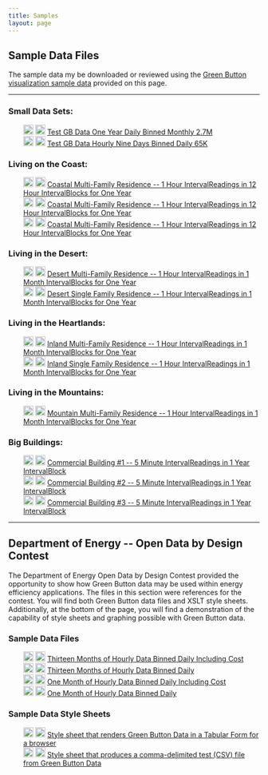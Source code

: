 ```yaml
---
title: Samples
layout: page
---
```


## Sample Data Files

The sample data my be downloaded or reviewed using the <a href="#demo">Green Button visualization sample data</a> provided on this page.

---

### Small Data Sets:
<div style="margin-left:30px;">
  <a href="https://s3-us-west-2.amazonaws.com/technical.greenbuttonalliance.org/library/sample-data/TestGBDataOneYearDailyBinnedMonthly.xml">
    <img src="{{ site.baseurl }}/assets/favicon.png" width="20"></a>
  <a href="https://s3-us-west-2.amazonaws.com/technical.greenbuttonalliance.org/library/sample-data/TestGBDataOneYearDailyBinnedMonthly.xml.gz">
    <img src="{{ site.baseurl }}/assets/zipdownload.png" width="20"></a>
  <a href="https://s3-us-west-2.amazonaws.com/technical.greenbuttonalliance.org/library/sample-data/TestGBDataOneYearDailyBinnedMonthly.xml">
  Test GB Data One Year Daily Binned Monthly 2.7M</a>
  <br>
  <a href="https://s3-us-west-2.amazonaws.com/technical.greenbuttonalliance.org/library/sample-data/TestGBDataHourlyNineDaysBinnedDaily.xml">
    <img src="{{ site.baseurl }}/assets/favicon.png" width="20"></a>
  <a href="https://s3-us-west-2.amazonaws.com/technical.greenbuttonalliance.org/library/sample-data/TestGBDataHourlyNineDaysBinnedDaily.xml.gz">
    <img src="{{ site.baseurl }}/assets/zipdownload.png" width="20"></a>
  <a href="https://s3-us-west-2.amazonaws.com/technical.greenbuttonalliance.org/library/sample-data/TestGBDataHourlyNineDaysBinnedDaily.xml">
  Test GB Data Hourly Nine Days Binned Daily 65K</a>
</div>

### Living on the Coast:
<div style="margin-left:30px;">
  <a href="https://s3-us-west-2.amazonaws.com/technical.greenbuttonalliance.org/library/sample-data/Coastal_Multi_Family_12hr_Jan_1_2011_to_Jan_1_2012_RetailCustomer_3.xml">
    <img src="{{ site.baseurl }}/assets/favicon.png" width="20"></a>
  <a href="https://s3-us-west-2.amazonaws.com/technical.greenbuttonalliance.org/library/sample-data/Coastal_Multi_Family_12hr_Jan_1_2011_to_Jan_1_2012_RetailCustomer_3.xml.gz">
    <img src="{{ site.baseurl }}/assets/zipdownload.png" width="20"></a>
  <a href="https://s3-us-west-2.amazonaws.com/technical.greenbuttonalliance.org/library/sample-data/Coastal_Multi_Family_12hr_Jan_1_2011_to_Jan_1_2012_RetailCustomer_3.xml">
  Coastal Multi-Family Residence -- 1 Hour IntervalReadings in 12 Hour IntervalBlocks for One Year</a>
  <br>
  <a href="https://s3-us-west-2.amazonaws.com/technical.greenbuttonalliance.org/library/sample-data/Coastal_Multi_Family_Daily_Jan_1_2011_to_Jan_1_2012_RetailCustomer_4.xml">
    <img src="{{ site.baseurl }}/assets/favicon.png" width="20"></a>
  <a href="https://s3-us-west-2.amazonaws.com/technical.greenbuttonalliance.org/library/sample-data/Coastal_Multi_Family_Daily_Jan_1_2011_to_Jan_1_2012_RetailCustomer_4.xml.gz">
    <img src="{{ site.baseurl }}/assets/zipdownload.png" width="20"></a>
  <a href="https://s3-us-west-2.amazonaws.com/technical.greenbuttonalliance.org/library/sample-data/Coastal_Multi_Family_Daily_Jan_1_2011_to_Jan_1_2012_RetailCustomer_4.xml">
  Coastal Multi-Family Residence -- 1 Hour IntervalReadings in 12 Hour IntervalBlocks for One Year</a>
  <br>
  <a href="https://s3-us-west-2.amazonaws.com/technical.greenbuttonalliance.org/library/sample-data/Coastal_Multi_Family_Jan_1_2011_to_Jan_1_2012_RetailCustomer_5.xml">
    <img src="{{ site.baseurl }}/assets/favicon.png" width="20"></a>
  <a href="https://s3-us-west-2.amazonaws.com/technical.greenbuttonalliance.org/library/sample-data/Coastal_Multi_Family_Jan_1_2011_to_Jan_1_2012_RetailCustomer_5.xml.gz">
    <img src="{{ site.baseurl }}/assets/zipdownload.png" width="20"></a>
  <a href="https://s3-us-west-2.amazonaws.com/technical.greenbuttonalliance.org/library/sample-data/Coastal_Multi_Family_Jan_1_2011_to_Jan_1_2012_RetailCustomer_5.xml">
  Coastal Multi-Family Residence -- 1 Hour IntervalReadings in 12 Hour IntervalBlocks for One Year</a>  
</div>

### Living in the Desert:
<div style="margin-left:30px;">
  <a href="https://s3-us-west-2.amazonaws.com/technical.greenbuttonalliance.org/library/sample-data/Desert_Multi_Family_Jan_1_2011_to_Jan_1_2012_RetailCustomer_6.xml">
    <img src="{{ site.baseurl }}/assets/favicon.png" width="20"></a>
  <a href="https://s3-us-west-2.amazonaws.com/technical.greenbuttonalliance.org/library/sample-data/Desert_Multi_Family_Jan_1_2011_to_Jan_1_2012_RetailCustomer_6.xml.gz">
    <img src="{{ site.baseurl }}/assets/zipdownload.png" width="20"></a>
  <a href="https://s3-us-west-2.amazonaws.com/technical.greenbuttonalliance.org/library/sample-data/Desert_Multi_Family_Jan_1_2011_to_Jan_1_2012_RetailCustomer_6.xml">
  Desert Multi-Family Residence -- 1 Hour IntervalReadings in 1 Month IntervalBlocks for One Year</a>
  <br>
  <a href="https://s3-us-west-2.amazonaws.com/technical.greenbuttonalliance.org/library/sample-data/Desert_Single_Family_Jan_1_2011_to_Jan_1_2012_RetailCustomer_7.xml">
    <img src="{{ site.baseurl }}/assets/favicon.png" width="20"></a>
  <a href="https://s3-us-west-2.amazonaws.com/technical.greenbuttonalliance.org/library/sample-data/Desert_Single_Family_Daily_Jan_1_2011_to_Jan_1_2012_RetailCustomer_7.xml.gz">
    <img src="{{ site.baseurl }}/assets/zipdownload.png" width="20"></a>
  <a href="https://s3-us-west-2.amazonaws.com/technical.greenbuttonalliance.org/library/sample-data/Desert_Single_Family_Daily_Jan_1_2011_to_Jan_1_2012_RetailCustomer_7.xml">
  Desert Single Family Residence -- 1 Hour IntervalReadings in 1 Month IntervalBlocks for One Year</a>
</div>

### Living in the Heartlands:
<div style="margin-left:30px;">
  <a href="https://s3-us-west-2.amazonaws.com/technical.greenbuttonalliance.org/library/sample-data/Inland_Multi_Family_Jan_1_2011_to_Jan_1_2012_RetailCustomer_8.xml">
    <img src="{{ site.baseurl }}/assets/favicon.png" width="20"></a>
  <a href="https://s3-us-west-2.amazonaws.com/technical.greenbuttonalliance.org/library/sample-data/Inland_Multi_Family_Jan_1_2011_to_Jan_1_2012_RetailCustomer_8.xml.gz">
    <img src="{{ site.baseurl }}/assets/zipdownload.png" width="20"></a>
  <a href="https://s3-us-west-2.amazonaws.com/technical.greenbuttonalliance.org/library/sample-data/Inland_Multi_Family_Jan_1_2011_to_Jan_1_2012_RetailCustomer_8.xml">
  Inland Multi-Family Residence -- 1 Hour IntervalReadings in 1 Month IntervalBlocks for One Year</a>
  <br>
  <a href="https://s3-us-west-2.amazonaws.com/technical.greenbuttonalliance.org/library/sample-data/Inland_Single_Family_Jan_1_2011_to_Jan_1_2012_RetailCustomer_9.xml">
    <img src="{{ site.baseurl }}/assets/favicon.png" width="20"></a>
  <a href="https://s3-us-west-2.amazonaws.com/technical.greenbuttonalliance.org/library/sample-data/Inland_Single_Family_Daily_Jan_1_2011_to_Jan_1_2012_RetailCustomer_9.xml.gz">
    <img src="{{ site.baseurl }}/assets/zipdownload.png" width="20"></a>
  <a href="https://s3-us-west-2.amazonaws.com/technical.greenbuttonalliance.org/library/sample-data/Inland_Single_Family_Daily_Jan_1_2011_to_Jan_1_2012_RetailCustomer_9.xml">
  Inland Single Family Residence -- 1 Hour IntervalReadings in 1 Month IntervalBlocks for One Year</a>
</div>

### Living in the Mountains:
<div style="margin-left:30px;">
  <a href="https://s3-us-west-2.amazonaws.com/technical.greenbuttonalliance.org/library/sample-data/Mountain_Multi_Family_Jan_1_2011_to_Jan_1_2012_RetailCustomer_10.xml">
    <img src="{{ site.baseurl }}/assets/favicon.png" width="20"></a>
  <a href="https://s3-us-west-2.amazonaws.com/technical.greenbuttonalliance.org/library/sample-data/Mountain_Multi_Family_Jan_1_2011_to_Jan_1_2012_RetailCustomer_10.xml.gz">
    <img src="{{ site.baseurl }}/assets/zipdownload.png" width="20"></a>
  <a href="https://s3-us-west-2.amazonaws.com/technical.greenbuttonalliance.org/library/sample-data/Mountain_Multi_Family_Jan_1_2011_to_Jan_1_2012_RetailCustomer_10.xml">
  Mountain Multi-Family Residence -- 1 Hour IntervalReadings in 1 Month IntervalBlocks for One Year</a>
</div>

### Big Buildings:
<div style="margin-left:30px;">
  <a href="https://s3-us-west-2.amazonaws.com/technical.greenbuttonalliance.org/library/sample-data/cc_customer_11.xml">
    <img src="{{ site.baseurl }}/assets/favicon.png" width="20"></a>
  <a href="https://s3-us-west-2.amazonaws.com/technical.greenbuttonalliance.org/library/sample-data/cc_customer_11.xml.gz">
    <img src="{{ site.baseurl }}/assets/zipdownload.png" width="20"></a>
  <a href="https://s3-us-west-2.amazonaws.com/technical.greenbuttonalliance.org/library/sample-data/cc_customer_11.xml">
  Commercial Building #1 -- 5 Minute IntervalReadings in 1 Year IntervalBlock</a>
  <br>
  <a href="https://s3-us-west-2.amazonaws.com/technical.greenbuttonalliance.org/library/sample-data/cc_customer_12.xml">
    <img src="{{ site.baseurl }}/assets/favicon.png" width="20"></a>
  <a href="https://s3-us-west-2.amazonaws.com/technical.greenbuttonalliance.org/library/sample-data/cc_customer_12.xml.gz">
    <img src="{{ site.baseurl }}/assets/zipdownload.png" width="20"></a>
  <a href="https://s3-us-west-2.amazonaws.com/technical.greenbuttonalliance.org/library/sample-data/cc_customer_12.xml">
  Commercial Building #2 -- 5 Minute IntervalReadings in 1 Year IntervalBlock</a>
  <br>
  <a href="https://s3-us-west-2.amazonaws.com/technical.greenbuttonalliance.org/library/sample-data/cc_customer_13.xml">
    <img src="{{ site.baseurl }}/assets/favicon.png" width="20"></a>
  <a href="https://s3-us-west-2.amazonaws.com/technical.greenbuttonalliance.org/library/sample-data/cc_customer_13.xml.gz">
    <img src="{{ site.baseurl }}/assets/zipdownload.png" width="20"></a>
  <a href="https://s3-us-west-2.amazonaws.com/technical.greenbuttonalliance.org/library/sample-data/cc_customer_13.xml">
  Commercial Building #3 -- 5 Minute IntervalReadings in 1 Year IntervalBlock</a>
</div>

---

## Department of Energy -- Open Data by Design Contest

The Department of Energy Open Data by Design Contest provided the opportunity to show how Green Button data may be
 used within energy efficiency applications.  The files in this section were references for the contest.  You will find 
 both Green Button data files and XSLT style sheets.  Additionally, at the bottom of the page, you will find a
 demonstration of the capability of style sheets and graphing possible with Green Button data.
 
### Sample Data Files
<div style="margin-left:30px;">
  <a href="https://s3-us-west-2.amazonaws.com/technical.greenbuttonalliance.org/library/sample-data/TestGBDataThirteenMonthsBinnedDailyWCost.xml">
    <img src="{{ site.baseurl }}/assets/favicon.png" width="20"></a>
  <a href="https://s3-us-west-2.amazonaws.com/technical.greenbuttonalliance.org/library/sample-data/TestGBDataThirteenMonthsBinnedDailyWCost.xml">
    <img src="{{ site.baseurl }}/assets/zipdownload.png" width="20"></a>
  <a href="https://s3-us-west-2.amazonaws.com/technical.greenbuttonalliance.org/library/sample-data/TestGBDataThirteenMonthsBinnedDailyWCost.xml">
  Thirteen Months of Hourly Data Binned Daily Including Cost</a>
  <br>
  <a href="https://s3-us-west-2.amazonaws.com/technical.greenbuttonalliance.org/library/sample-data/TestGBDataThirteenMonthsBinnedDaily.xml">
    <img src="{{ site.baseurl }}/assets/favicon.png" width="20"></a>
  <a href="https://s3-us-west-2.amazonaws.com/technical.greenbuttonalliance.org/library/sample-data/TestGBDataThirteenMonthsBinnedDaily.xml">
    <img src="{{ site.baseurl }}/assets/zipdownload.png" width="20"></a>
  <a href="https://s3-us-west-2.amazonaws.com/technical.greenbuttonalliance.org/library/sample-data/TestGBDataThirteenMonthsBinnedDaily.xml">
  Thirteen Months of Hourly Data Binned Daily</a>
  <br>
  <a href="https://s3-us-west-2.amazonaws.com/technical.greenbuttonalliance.org/library/sample-data/TestGBDataOneMonthsBinnedDailyWCost.xml">
    <img src="{{ site.baseurl }}/assets/favicon.png" width="20"></a>
  <a href="https://s3-us-west-2.amazonaws.com/technical.greenbuttonalliance.org/library/sample-data/TestGBDataOneMonthsBinnedDailyWCost.xml">
    <img src="{{ site.baseurl }}/assets/zipdownload.png" width="20"></a>
  <a href="https://s3-us-west-2.amazonaws.com/technical.greenbuttonalliance.org/library/sample-data/TestGBDataOneMonthsBinnedDailyWCost.xml">
  One Month of Hourly Data Binned Daily Including Cost</a>
  <br>
  <a href="https://s3-us-west-2.amazonaws.com/technical.greenbuttonalliance.org/library/sample-data/TestGBDataOneMonthsBinnedDaily.xml">
    <img src="{{ site.baseurl }}/assets/favicon.png" width="20"></a>
  <a href="https://s3-us-west-2.amazonaws.com/technical.greenbuttonalliance.org/library/sample-data/TestGBDataOneMonthsBinnedDaily.xml">
    <img src="{{ site.baseurl }}/assets/zipdownload.png" width="20"></a>
  <a href="https://s3-us-west-2.amazonaws.com/technical.greenbuttonalliance.org/library/sample-data/TestGBDataOneMonthsBinnedDaily.xml">
  One Month of Hourly Data Binned Daily</a>
</div> 
 
### Sample Data Style Sheets
<div style="margin-left:30px;">
  <a href="https://s3-us-west-2.amazonaws.com/technical.greenbuttonalliance.org/library/sample-data/GreenButtonDataStyleSheet.xslt">
    <img src="{{ site.baseurl }}/assets/favicon.png" width="20"></a>
  <a href="https://s3-us-west-2.amazonaws.com/technical.greenbuttonalliance.org/library/sample-data/GreenButtonDataStyleSheet.xslt">
    <img src="{{ site.baseurl }}/assets/zipdownload.png" width="20"></a>
  <a href="https://s3-us-west-2.amazonaws.com/technical.greenbuttonalliance.org/library/sample-data/GreenButtonDataStyleSheet.xslt">
  Style sheet that renders Green Button Data in a Tabular Form for a browser</a>
  <br>
  <a href="https://s3-us-west-2.amazonaws.com/technical.greenbuttonalliance.org/library/sample-data/GreenButtonDataStyleSheetCSV.xslt">
    <img src="{{ site.baseurl }}/assets/favicon.png" width="20"></a>
  <a href="https://s3-us-west-2.amazonaws.com/technical.greenbuttonalliance.org/library/sample-data/GreenButtonDataStyleSheetCSV.xslt">
    <img src="{{ site.baseurl }}/assets/zipdownload.png" width="20"></a>
  <a href="https://s3-us-west-2.amazonaws.com/technical.greenbuttonalliance.org/library/sample-data/GreenButtonDataStyleSheetCSV.xslt">
  Style sheet that produces a comma-delimited test (CSV) file from Green Button Data</a>
</div>  
<br>